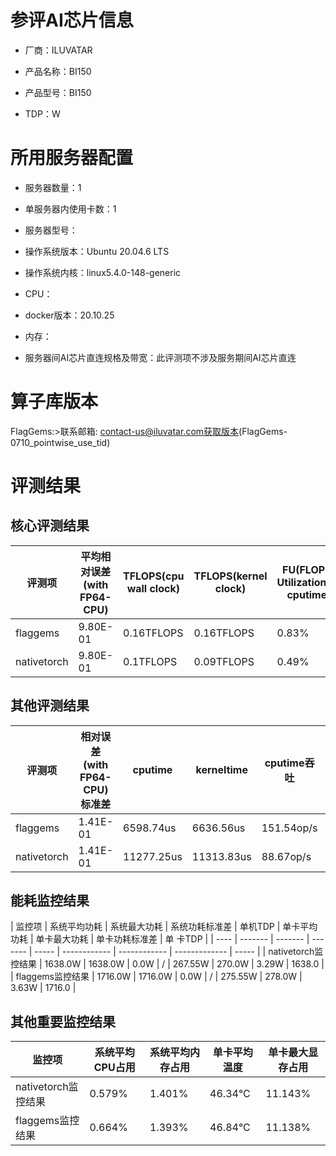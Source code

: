 # 参评AI芯片信息

* 厂商：ILUVATAR

* 产品名称：BI150
* 产品型号：BI150
* TDP：W

# 所用服务器配置

* 服务器数量：1


* 单服务器内使用卡数：1
* 服务器型号：
* 操作系统版本：Ubuntu 20.04.6 LTS
* 操作系统内核：linux5.4.0-148-generic
* CPU：
* docker版本：20.10.25
* 内存：
* 服务器间AI芯片直连规格及带宽：此评测项不涉及服务期间AI芯片直连

# 算子库版本
FlagGems:>联系邮箱: contact-us@iluvatar.com获取版本(FlagGems-0710_pointwise_use_tid)

# 评测结果

## 核心评测结果

| 评测项  | 平均相对误差(with FP64-CPU) | TFLOPS(cpu wall clock) | TFLOPS(kernel clock) | FU(FLOPS Utilization)-cputime | FU-kerneltime |
| ---- | -------------- | -------------- | ------------ | ------ | ----- |
| flaggems | 9.80E-01    | 0.16TFLOPS       | 0.16TFLOPS        | 0.83% | 0.83% |
| nativetorch | 9.80E-01    | 0.1TFLOPS      | 0.09TFLOPS      | 0.49%      | 0.49%    |

## 其他评测结果

| 评测项  | 相对误差(with FP64-CPU)标准差 | cputime | kerneltime | cputime吞吐 | kerneltime吞吐 | 无预热时延 | 预热后时>延 |
| ---- | -------------- | -------------- | ------------ | ------------ | -------------- | -------------- | ------------ |
| flaggems | 1.41E-01    | 6598.74us       | 6636.56us        | 151.54op/s | 150.68op/s | 868988.81us | 6926.85us |
| nativetorch | 1.41E-01    | 11277.25us       | 11313.83us        | 88.67op/s | 88.39op/s | 11585.72us | 11395.11us |

## 能耗监控结果

| 监控项  | 系统平均功耗  | 系统最大功耗  | 系统功耗标准差 | 单机TDP | 单卡平均功耗 | 单卡最大功耗 | 单卡功耗标准差 | 单
卡TDP |
| ---- | ------- | ------- | ------- | ----- | ------------ | ------------ | ------------- | ----- |
| nativetorch监控结果 | 1638.0W | 1638.0W | 0.0W   | /     | 267.55W       | 270.0W      | 3.29W        | 1638.0  |
| flaggems监控结果 | 1716.0W | 1716.0W | 0.0W   | /     | 275.55W       | 278.0W      | 3.63W        | 1716.0  |

## 其他重要监控结果

| 监控项  | 系统平均CPU占用 | 系统平均内存占用 | 单卡平均温度 | 单卡最大显存占用 |
| ---- | --------- | -------- | ------------ | -------------- |
| nativetorch监控结果 | 0.579%    | 1.401%   | 46.34°C       | 11.143%        |
| flaggems监控结果 | 0.664%    | 1.393%   | 46.84°C       | 11.138%        |

